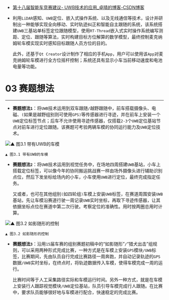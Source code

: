 - [第十八届智能车竞赛建议- UWB技术的应用_卓晴的博客-CSDN博客](https://blog.csdn.net/zhuoqingjoking97298/article/details/126573015)

- 利用`LiDAR`感知、`UWB`定位、嵌入式操作系统、以及无线通信等技术，设计并研制出一种能够实现全向移动、实时轨迹纠正和智能自主跟随的系统，该系统搭建`UWB`三基站单标签定位跟随模型，使用`RT-Thread`嵌入式实时操作系统编写测距、定位、跟随等算法，实时构建目标方位解算的数学模型，最终控制麦克纳姆轮车模实现实时感知目标跟随人员方位的目的。

  此外，还基于`Qt Creator`设计制作了相应的手机`App`，用户可以使用该`App`对麦克纳姆轮车模进行全方位摇杆控制；系统还具有显示小车当前移动速度和电池电量等功能。

# 03 赛题想法

------

- **赛题想法`1`**：将`UWB`技术运用到双车跟随`/`越野跟随中，前车搭载摄像头、电磁、`(`如果是越野组别则可使用`GPS)`等传感器进行寻迹，并在前车上安装一个`UWB`定位标签节点；后车不允许使用寻迹传感器，仅搭载`2-3`个`UWB`定位基站节点对前车进行定位跟随。该赛题可考验两辆车模的协同运行能力及`UWB`定位技术。

![▲ 图3.1 带有UWB的车模](https://img-blog.csdnimg.cn/debad2d5a8d9488fb23d42de916718d3.png#pic_center)

```
▲ 图3.1 带有UWB的车模
```

- **赛题想法`2`**：将`UWB`技术运用到视觉任务中，在场地四周搭建`UWB`基站，小车上搭载定位标签，可以像今年的协同搬运挑战赛一样由场外摄像头进行辅助识别点位，然后下发坐标给场内的小车，小车使用`UWB`进行定位，最终完成指定任务。

  又或者，也可在其他组别`(`如四轮组`)`车模上安装`UWB`标签，在赛道周围安装`UWB`基站，先让车模沿赛道行驶一周记录`UWB`实时坐标，再取下寻迹传感器，让其依据坐标点位在赛道中第二次行驶。考察定位的准确性。用时按两圈总用时计算。

![▲ 图3.2 如影随形的控制](https://img-blog.csdnimg.cn/8b9275135357485c9b3d23078392b9af.png#pic_center)

```
▲ 图3.2 如影随形的控制
```

- **赛题想法`3`**：沿用`15`届车赛的组别赛题初稿中的“如影随形”`/`“猎犬出击”组规则，可以采用两种形式完成比赛，一种方式是在车模上安装`GPS`模块`/UWB`标签，比赛期间，先由队员自行完成比赛路径一周奔跑，并自动记录轨迹的`GPS`数据`/UWB`实时坐标，在终点时，将轨迹数据传入车模，使得车模完成一周的运行。

  比赛时间等于人工采集路径实际和车模运行时间。另外一种方式，就是在车模上安装行人跟踪视觉模块`/UWB`定位基站，队员引导车模完成行人跟随。在比赛中，要求队员能够很好地与车模进行配合，快速稳定的完成比赛。